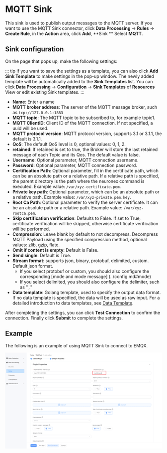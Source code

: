 # MQTT Sink


This sink is used to publish output messages to the MQTT server.
If you want to use the MQTT Sink connector, click **Data Processing** -> **Rules** -> **Create Rule**, in the **Action** area, click **Add**, **Sink ** Select **MQTT**.

## Sink configuration

On the page that pops up, make the following settings:

::: tip
If you want to save the settings as a template, you can also click **Add Sink Template** to make settings in the pop-up window. The newly added template will be automatically added to the **Sink Templates** list. You can click **Data Processing** -> **Configuration** -> **Sink Templates** of **Resources** View or edit existing Sink templates.
:::

- **Name**: Enter a name
- **MQTT broker address**: The server of the MQTT message broker, such as `tcp://127.0.0.1:1883`
- **MQTT topic**: The MQTT topic to be subscribed to, for example topic1.
- **MQTT ClientID**: Client ID of the MQTT connection. If not specified, a uuid will be used.
- **MQTT protocol version**: MQTT protocol version, supports 3.1 or 3.1.1, the default is 3.1.1.
- **QoS**: The default QoS level is 0, optional values: 0, 1, 2.
- **retained**: If retained is set to true, the Broker will store the last retained message of each Topic and its Qos. The default value is false.
- **Username**: Optional parameter, MQTT connection username.
- **Password**: Optional parameter, MQTT connection password.
- **Certification Path**: Optional parameter, fill in the certificate path, which can be an absolute path or a relative path. If a relative path is specified, the parent directory is the path where the neuronex command is executed. Example value: `/var/xyz-certificate.pem`.
- **Private key path**: Optional parameter, which can be an absolute path or a relative path. Example value: `/var/xyz-private.pem.key`.
- **Root Ca Path**: Optional parameter to verify the server certificate. It can be an absolute path or a relative path. Example value: `/var/xyz-rootca.pem`.
- **Skip certification verification**: Defaults to False. If set to True, certificate verification will be skipped, otherwise certificate verification will be performed.
- **Compression**: Leave blank by default to not decompress. Decompress MQTT Payload using the specified compression method, optional values: zlib, gzip, flate.
- **Omit if content is empty**: Default is False.
- **Send single**: Default is True.
- **Stream format**: supports json, binary, protobuf, delimited, custom. Default json format.
   - If you select protobuf or custom, you should also configure the corresponding [mode and mode message] (../config.md#mode)
   - If you select delimited, you should also configure the delimiter, such as "`,`"
- **Data template**: Golang template, used to specify the output data format. If no data template is specified, the data will be used as raw input. For a detailed introduction to data templates, see [Data Template](./data_template.md).

After completing the settings, you can click **Test Connection** to confirm the connection. Finally click **Submit** to complete the settings.

## Example

The following is an example of using MQTT Sink to connect to EMQX.

<img src="./_assets/sink_mqtt_en.png" alt="sink_mqtt" style="zoom:100%;" />


